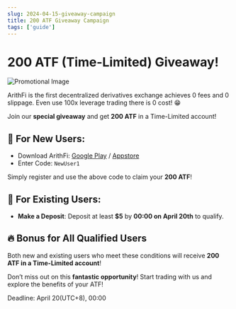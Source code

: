 ```yaml
---
slug: 2024-04-15-giveaway-campaign
title: 200 ATF Giveaway Campaign
tags: ['guide']
---
```


# 200 ATF (Time-Limited) Giveaway! 

![Promotional Image](https://nftstorage.link/ipfs/bafkreiclevvh6on43x2ymptrhgjbino43c7g3bhfo3zupajdyirwq4obza)

ArithFi is the first decentralized derivatives exchange achieves 0 fees and 0 slippage. Even use 100x leverage trading there is 0 cost! 😁 

Join our **special giveaway** and get **200 ATF** in a Time-Limited account!

## 🌟 For New Users:
-  Download ArithFi: [Google Play](https://play.google.com/store/apps/details?id=com.arithfi) / [Appstore](https://apps.apple.com/us/app/6475583769)
-  Enter Code: `NewUser1`  

Simply register and use the above code to claim your **200 ATF**!

## 🌟 For Existing Users:
- **Make a Deposit**: Deposit at least **$5** by **00:00 on April 20th** to qualify.

## 🔥 Bonus for All Qualified Users
Both new and existing users who meet these conditions will receive **200 ATF in a Time-Limited account**!

Don’t miss out on this **fantastic opportunity**! Start trading with us and explore the benefits of your ATF!

Deadline: April 20(UTC+8), 00:00

